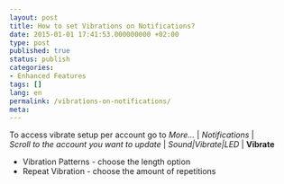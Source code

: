```yaml
---
layout: post
title: How to set Vibrations on Notifications?
date: 2015-01-01 17:41:53.000000000 +02:00
type: post
published: true
status: publish
categories:
- Enhanced Features
tags: []
lang: en
permalink: /vibrations-on-notifications/
meta:
---
```


To access vibrate setup per account go to *More...* \| *Notifications* \| *Scroll to the account you want to update* \| *Sound\|Vibrate\|LED* | **Vibrate**

* Vibration Patterns - choose the length option
* Repeat Vibration - choose the amount of repetitions

